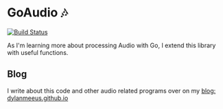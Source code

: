 # GoAudio 🎶

[![Build
Status](https://travis-ci.com/DylanMeeus/goaudio.svg?branch=master)](https://travis-ci.com/DylanMeeus/GoAudio)


As I'm learning more about processing Audio with Go, I extend this library with useful functions.

## Blog

I write about this code and other audio related programs over on my [blog:
dylanmeeus.github.io](https://dylanmeeus.github.io)



